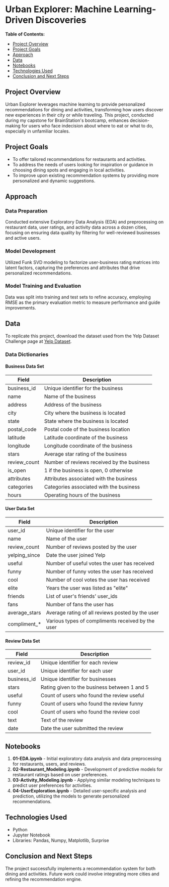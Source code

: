 # Urban Explorer: Machine Learning-Driven Discoveries

**Table of Contents:**
- [Project Overview](#project-overview)
- [Project Goals](#project-goals)
- [Approach](#approach)
- [Data](#data)
- [Notebooks](#notebooks)
- [Technologies Used](#technologies-used)
- [Conclusion and Next Steps](#conclusion-and-next-steps)

## Project Overview
Urban Explorer leverages machine learning to provide personalized recommendations for dining and activities, transforming how users discover new experiences in their city or while traveling. This project, conducted during my capstone for BrainStation's bootcamp, enhances decision-making for users who face indecision about where to eat or what to do, especially in unfamiliar locales.

## Project Goals
- To offer tailored recommendations for restaurants and activities.
- To address the needs of users looking for inspiration or guidance in choosing dining spots and engaging in local activities.
- To improve upon existing recommendation systems by providing more personalized and dynamic suggestions.

## Approach
### Data Preparation
Conducted extensive Exploratory Data Analysis (EDA) and preprocessing on restaurant data, user ratings, and activity data across a dozen cities, focusing on ensuring data quality by filtering for well-reviewed businesses and active users.

### Model Development
Utilized Funk SVD modeling to factorize user-business rating matrices into latent factors, capturing the preferences and attributes that drive personalized recommendations.

### Model Training and Evaluation
Data was split into training and test sets to refine accuracy, employing RMSE as the primary evaluation metric to measure performance and guide improvements.

## Data
To replicate this project, download the dataset used from the Yelp Dataset Challenge page at [Yelp Dataset](https://www.yelp.com/dataset).

### Data Dictionaries

#### Business Data Set
| Field         | Description                                         |
|---------------|-----------------------------------------------------|
| business_id   | Unique identifier for the business                  |
| name          | Name of the business                                |
| address       | Address of the business                             |
| city          | City where the business is located                   |
| state         | State where the business is located                 |
| postal_code   | Postal code of the business location                |
| latitude      | Latitude coordinate of the business                 |
| longitude     | Longitude coordinate of the business                |
| stars         | Average star rating of the business                 |
| review_count  | Number of reviews received by the business          |
| is_open       | 1 if the business is open, 0 otherwise              |
| attributes    | Attributes associated with the business             |
| categories    | Categories associated with the business             |
| hours         | Operating hours of the business                     |

#### User Data Set
| Field         | Description                                         |
|---------------|-----------------------------------------------------|
| user_id       | Unique identifier for the user                      |
| name          | Name of the user                                    |
| review_count  | Number of reviews posted by the user                |
| yelping_since | Date the user joined Yelp                           |
| useful        | Number of useful votes the user has received        |
| funny         | Number of funny votes the user has received         |
| cool          | Number of cool votes the user has received          |
| elite         | Years the user was listed as "elite"                |
| friends       | List of user's friends' user_ids                    |
| fans          | Number of fans the user has                         |
| average_stars | Average rating of all reviews posted by the user    |
| compliment_*  | Various types of compliments received by the user   |

#### Review Data Set
| Field         | Description                                    |
|---------------|------------------------------------------------|
| review_id   	| Unique identifier for each review              |
| user_id 	    | Unique identifier for each user  	             |
| business_id  	| Unique identifier for businesses  	           |
| stars       	| Rating given to the business between 1 and 5	 |
| useful	      | Count of users who found the review useful     |
| funny	        | Count of users who found the review funny	     |
| cool	        | Count of users who found the review cool	     |
| text	        | Text of the review                             |
| date        	| Date the user submitted the review	           |

## Notebooks
1. **01-EDA.ipynb** - Initial exploratory data analysis and data preprocessing for restaurants, users, and reviews.
2. **02-Restaurant_Modeling.ipynb** - Development of predictive models for restaurant ratings based on user preferences.
3. **03-Activity_Modeling.ipynb** - Applying similar modeling techniques to predict user preferences for activities.
4. **04-UserExploration.ipynb** - Detailed user-specific analysis and prediction, utilizing the models to generate personalized recommendations.

## Technologies Used
- Python
- Jupyter Notebook
- Libraries: Pandas, Numpy, Matplotlib, Surprise

## Conclusion and Next Steps
The project successfully implements a recommendation system for both dining and activities. Future work could involve integrating more cities and refining the recommendation engine.
